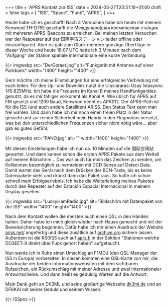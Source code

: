 +++
title = 'APRS Kontakt zur ISS'
date = 2024-03-27T20:51:19+01:00
draft = false
tags = [
    "ISS",
    "Space",
    "Funk",
    "APRS",
]
+++

Heute habe ich es geschafft! Nach 3 Versuchen habe ich heute mit meinem Kenwood TH-D75E geschafft die Междунаро́дная косми́ческая ста́нция mit mehreren APRS-Beacons zu erreichen. Bei meinen letzten Versuchen war der Reapeater auf der 国際宇宙ステーション leider offline oder misconfigured. Aber es gab zum Glück mehrere günstige Überflüge in dieser Woche und heute 18:07 UTC hatte ich 3 Minuten nach dem "Aufgang" der Station spatiale internationale eine kurze Verbindung.

{{< imgwebp src="DerGeraet.jpg" alt="Funkgerät mit Antenne auf einer Parkbank" width="1400" height="1400" >}}

Gern möchte ich meine Einstellungen für eine erfolgreiche Verbindung mit euch teilen. Für den Up- und Downlink nutzt die Uluslararası Uzay İstasyonu 145.825MHz. Ich habe die Frequenz im Kanal B meines Handfunkgerätes genutzt, da es mir fähiger vorkommt als Kanal A. Wie üblich für APRS auf FM gesetzt und 1200 Baud, Kenwood nennt es APRS12. Der APRS-Path ist für die ISS (und auch andere Satelliten) ARISS. Den Status Text kann man frei wählen. Und dann habe ich mir noch einen freien Platz in der Natur gesucht und zur reinen Sicherheit mein Handy in den Flugmodus versetzt, was bei den unterschiedlichen Frequenzen sicher nicht nötig wäre... aber gab es gutes Gefühl.

{{< imgwebp src="PANO.jpg" alt="" width="1400" height="1400" >}}

Mit diesen Einstellungen habe ich nun ca. 10 Minuten auf die 国际空间站 gewartet. Und dann kamen schon die ersten APRS Pakete aus dem Weltall auf meinen Bildschrim... Das war auch für mich das Zeichen zu senden, um Kollisionen bestmöglich zu vermeiden mit DCD Sense auf Detect Data. Damit wartet das Gerät nach dem Drücken der BCN-Taste, bis es keine Datenpakete sieht und drückt dann das Paket raus. So hatte ich schon schnell mein Erfolgserlebnis. Ich habe die Weiterleitung meines Paketes durch den Repeater auf der Estación Espacial Internacional in meinem Display gesehen.

{{< imgwebp src="LuckyHamRadio.jpg" alt="Bildschrim mit Datenpaket von der ISS" width="1400" height="1400" >}}

Nach dem Kontakt wollen die meisten auch einen QSL in den Händen halten. Daher habe ich mich gleich wieder nach Hause gemacht und mit der Beweissicherung begonnen. Dafür habe ich mir einen Ausdruck der Website [ariss.net/](http://ariss.net/) angefertig und diese zusätlich auf [archive.org](https://archive.org/) sichern lassen. Außerdem ist die RS0ISS auch auf [aprs.fi](https://aprs.fi) in der Sektion "Stationen welche DO3EET-9 direkt über Funk gehört haben" aufgetaucht. 

Nun werde ich in Ruhe einen Umschlag an F1MOJ (den QSL-Manager der ISS in Europa) vorbereiten. In diesen kommen eine QSL-Karte von mir, die Ausdrucke der beiden Informationswebsiten mit dem sichtbaren Rufzeichen, ein Rückumschlag mit meiner Adresse und zwei Internationaler Antwortscheine. Und dann heißt es geduldig Warten auf die Antwort.

Mein Dank geht an DK3ML und seine großartige Webseite [dk3ml.de](https://dk3ml.de/) und an DF6KAI mit seiner Geduld und seinem Wissen.

{{< ISSpos >}}